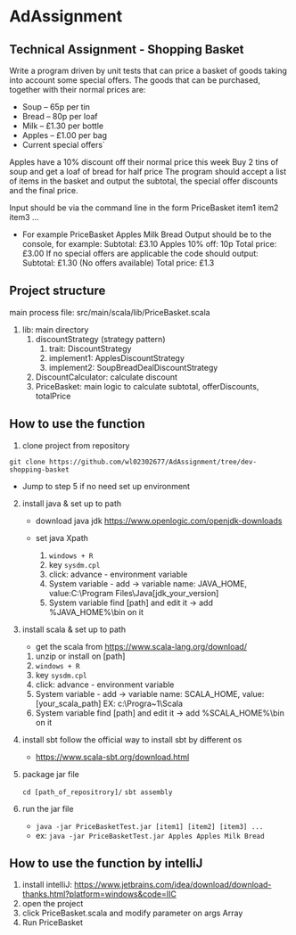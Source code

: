 # AdAssignment
## Technical Assignment - Shopping Basket
Write a program driven by unit tests that can price a basket of goods taking into account some special offers.
The goods that can be purchased, together with their normal prices are:

* Soup – 65p per tin
* Bread – 80p per loaf
* Milk – £1.30 per bottle
* Apples – £1.00 per bag
* Current special offers`

Apples have a 10% discount off their normal price this week
Buy 2 tins of soup and get a loaf of bread for half price
The program should accept a list of items in the basket and output the subtotal, the special offer discounts and the final price.

Input should be via the command line in the form PriceBasket item1 item2 item3 ...

* For example
PriceBasket Apples Milk Bread
Output should be to the console, for example:
Subtotal: £3.10
Apples 10% off: 10p
Total price: £3.00
If no special offers are applicable the code should output:
Subtotal: £1.30
(No offers available)
Total price: £1.3

## Project structure
main process file: src/main/scala/lib/PriceBasket.scala
1. lib: main directory
   1. discountStrategy (strategy pattern)
      1. trait: DiscountStrategy
      2. implement1: ApplesDiscountStrategy
      3. implement2: SoupBreadDealDiscountStrategy
   2. DiscountCalculator: calculate discount 
   3. PriceBasket: main logic to calculate subtotal, offerDiscounts, totalPrice

## How to use the function

1. clone project from repository

`git clone https://github.com/wl02302677/AdAssignment/tree/dev-shopping-basket`

- Jump to step 5 if no need set up environment
2. install java & set up to path

   - download java jdk
   https://www.openlogic.com/openjdk-downloads
    
   - set java Xpath 
    
     1. `windows + R`
     2. key `sysdm.cpl`
     3. click: advance - environment variable
     4. System variable - add -> variable name: JAVA_HOME, value:C:\Program Files\Java\[jdk_your_version]
     5. System variable find [path] and edit it -> add %JAVA_HOME%\bin on it
3. install scala & set up to path
    - get the scala from https://www.scala-lang.org/download/
     1. unzip or install on [path]
     2. `windows + R`
     3. key `sysdm.cpl`
     4. click: advance - environment variable
     5. System variable - add -> variable name: SCALA_HOME, value:[your_scala_path] EX: c:\Progra~1\Scala
     6. System variable find [path] and edit it -> add %SCALA_HOME%\bin on it
4. install sbt
follow the official way to install sbt by different os
   - https://www.scala-sbt.org/download.html

5. package jar file
    
    `cd [path_of_repositrory]/`
    ` sbt assembly `

6. run the jar file
    - `java -jar PriceBasketTest.jar [item1] [item2] [item3] ...`
    - ex: `java -jar PriceBasketTest.jar Apples Apples Milk Bread`


## How to use the function by intelliJ
1. install intelliJ: https://www.jetbrains.com/idea/download/download-thanks.html?platform=windows&code=IIC
2. open the project
3. click PriceBasket.scala and modify parameter on args Array
4. Run PriceBasket